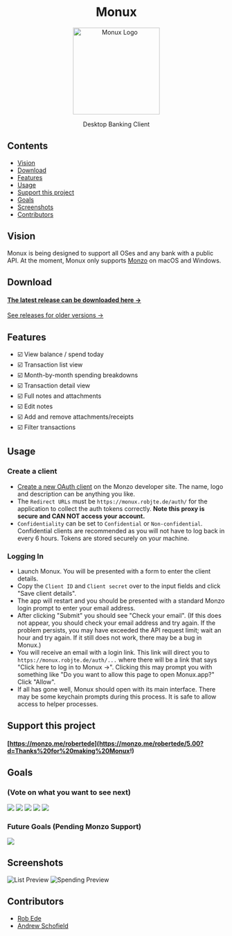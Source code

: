 <h1 align="center">Monux</h1>

<p align="center">
  <img alt="Monux Logo" height="200" src="https://raw.githubusercontent.com/robjtede/monux/master/monux.png">
</p>

<p align="center">
  Desktop Banking Client
</p>


## Contents

- [Vision](#vision)
- [Download](#download)
- [Features](#features)
- [Usage](#usage)
- [Support this project](#support-this-project)
- [Goals](#goals)
- [Screenshots](#screenshots)
- [Contributors](#contributors)


## Vision

Monux is being designed to support all OSes and any bank with a public API. At the moment, Monux only supports [Monzo](https://monzo.com) on macOS and Windows.


## Download

#### [The latest release can be downloaded here →](https://github.com/robjtede/monux/releases/download/v0.9.3/Monux-0.9.3-mac.zip)

[See releases for older versions →](https://github.com/robjtede/monux/releases)


## Features

- ☑️ View balance / spend today
- ☑️ Transaction list view
- ☑️ Month-by-month spending breakdowns
- ☑️ Transaction detail view
- ☑️ Full notes and attachments
- ☑️ Edit notes
- ☑️ Add and remove attachments/receipts
- ☑️ Filter transactions


## Usage

### Create a client

- [Create a new OAuth client](https://developers.monzo.com/apps/home) on the Monzo developer site. The name, logo and description can be anything you like.
- The `Redirect URLs` must be `https://monux.robjte.de/auth/` for the application to collect the auth tokens correctly. **Note this proxy is secure and CAN NOT access your account.**
- `Confidentiality` can be set to `Confidential` or `Non-confidential`. Confidential clients are recommended as you will not have to log back in every 6 hours. Tokens are stored securely on your machine.

### Logging In

- Launch Monux. You will be presented with a form to enter the client details.
- Copy the `Client ID` and `Client secret` over to the input fields and click "Save client details".
- The app will restart and you should be presented with a standard Monzo login prompt to enter your email address.
- After clicking "Submit" you should see "Check your email". (If this does not appear, you should check your email address and try again. If the problem persists, you may have exceeded the API request limit; wait an hour and try again. If it still does not work, there may be a bug in Monux.)
- You will receive an email with a login link. This link will direct you to `https://monux.robjte.de/auth/...` where there will be a link that says "Click here to log in to Monux →". Clicking this may prompt you with something like "Do you want to allow this page to open Monux.app?" Click "Allow".
- If all has gone well, Monux should open with its main interface. There may be some keychain prompts during this process. It is safe to allow access to helper processes.


## Support this project

#### [https://monzo.me/robertede](https://monzo.me/robertede/5.00?d=Thanks%20for%20making%20Monux!)


## Goals

### (Vote on what you want to see next)

[![](https://m131jyck4m.execute-api.us-west-2.amazonaws.com/prod/poll/01BM7TWYY0DN4K8DS0DTV3V07B/Transaction%20location%20on%20map)](https://m131jyck4m.execute-api.us-west-2.amazonaws.com/prod/poll/01BM7TWYY0DN4K8DS0DTV3V07B/Transaction%20location%20on%20map/vote)
[![](https://m131jyck4m.execute-api.us-west-2.amazonaws.com/prod/poll/01BM7TWYY0DN4K8DS0DTV3V07B/Graph%20balance%20over%20time)](https://m131jyck4m.execute-api.us-west-2.amazonaws.com/prod/poll/01BM7TWYY0DN4K8DS0DTV3V07B/Graph%20balance%20over%20time/vote)
[![](https://m131jyck4m.execute-api.us-west-2.amazonaws.com/prod/poll/01BM7TWYY0DN4K8DS0DTV3V07B/CSV%20JSON%20Excel%20export)](https://m131jyck4m.execute-api.us-west-2.amazonaws.com/prod/poll/01BM7TWYY0DN4K8DS0DTV3V07B/CSV%20JSON%20Excel%20export/vote)
[![](https://m131jyck4m.execute-api.us-west-2.amazonaws.com/prod/poll/01BM7TWYY0DN4K8DS0DTV3V07B/View%20spending%20targets)](https://m131jyck4m.execute-api.us-west-2.amazonaws.com/prod/poll/01BM7TWYY0DN4K8DS0DTV3V07B/View%20spending%20targets/vote)
[![](https://m131jyck4m.execute-api.us-west-2.amazonaws.com/prod/poll/01BM7TWYY0DN4K8DS0DTV3V07B/Multiple%20accounts)](https://m131jyck4m.execute-api.us-west-2.amazonaws.com/prod/poll/01BM7TWYY0DN4K8DS0DTV3V07B/Multiple%20accounts/vote)


### Future Goals (Pending Monzo Support)

[![](https://m131jyck4m.execute-api.us-west-2.amazonaws.com/prod/poll/01BM7TWYY0DN4K8DS0DTV3V07B/Change%20category)](https://m131jyck4m.execute-api.us-west-2.amazonaws.com/prod/poll/01BM7TWYY0DN4K8DS0DTV3V07B/Change%20category/vote)


## Screenshots

![List Preview](https://i.imgur.com/Ydmg9cV.png)
![Spending Preview](https://i.imgur.com/Qpd5Lye.png)


## Contributors
- [Rob Ede](https://github.com/robjtede)
- [Andrew Schofield](https://github.com/andrew-schofield)

